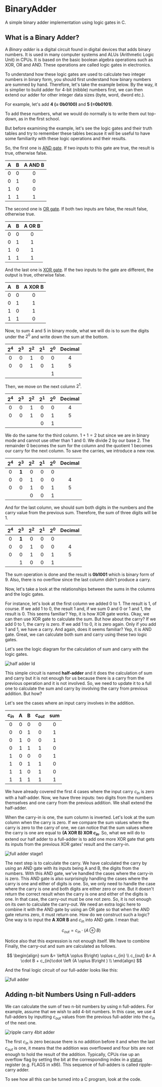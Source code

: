 # BinaryAdder

A simple binary adder implementation using logic gates in C.

## What is a Binary Adder?

A *Binary adder* is a digital circuit found in digital devices that adds binary numbers. It is used in many computer systems and 
ALUs (Arithmetic Logic Unit) in CPUs. It is based on the basic boolean algebra operations such as XOR, OR and AND. These operations
are called logic gates in electronics.

To understand how these logic gates are used to calculate two integer numbers in binary form, you should first understand how 
binary numbers are summed by hand. Therefore, let's take the example below. By the way, it is simplier to build adder for 4-bit 
(nibble) numbers first, we can then extend our adder for other integer data sizes (byte, word, dword etc.).

For example, let's add **4 (= 0b0100)** and **5 (=0b0101)**.

To add these numbers, what we would do normally is to write them out top-down, as in the first school.

But before examining the example, let's see the logic gates and their truth tables and try to remember
these tables because it will be useful to have some familiarity with these logic operations and their results.


So, the first one is [AND gate](https://en.wikipedia.org/wiki/AND_gate). If two inputs to this gate are true, the result is true, otherwise false.

 
|  A  |  B  |A AND B|
|:---:|:---:|:-----:|
|  0  |  0  |   0   |
|  0  |  1  |   0   |
|  1  |  0  |   0   |
|  1  |  1  |   1   |

The second one is [OR gate](https://en.wikipedia.org/wiki/OR_gate). If both two inputs are false, the result false, otherwise true.

|  A  |  B  | A OR B |
|:---:|:---:|:------:|
|  0  |  0  |    0   |
|  0  |  1  |    1   |
|  1  |  0  |    1   |
|  1  |  1  |    1   |

And the last one is [XOR gate](https://en.wikipedia.org/wiki/XOR_gate). If the two inputs to the gate are different, the output is true, otherwise false.

|  A  |  B  | A	XOR B |
|:---:|:---:|:-------:|
|  0  |  0  |     0   |
|  0  |  1  |     1   |
|  1  |  0  |     1   |
|  1  |  1  |     0   |

Now, to sum 4 and 5 in binary mode, what we will do is to sum the digits under the $2^0$ and write down the sum at the bottom. 

| ${2}^{4}$ | ${2}^{3}$ | ${2}^{2}$ | ${2}^{1}$ | ${2}^{0}$ | Decimal |
|:---------:|:---------:|:---------:|:---------:|:---------:|:-------:|
|          0|          0|          1|          0|          0|    4    |
|          0|          0|          1|          0|          1|    5    |
|           |           |           |           |          1|         |

Then, we move on the next column $2^1$.

| ${2}^{4}$ | ${2}^{3}$ | ${2}^{2}$ | ${2}^{1}$ | ${2}^{0}$ | Decimal |
|:---------:|:---------:|:---------:|:---------:|:---------:|:-------:|
|          0|          0|          1|          0|          0|    4    |
|          0|          0|          1|          0|          1|    5    |
|           |           |           |          0|          1|         |

We do the same for the third column. $1 + 1 = 2$ but since we are in binary mode and cannot use other than 1 and 0. We divide 2 by our base 2. The remainder 0 becomes the sum for the column and the quotient 1 becomes our carry for the next column. To save the carries, we introduce a new row.

| ${2}^{4}$ | ${2}^{3}$ | ${2}^{2}$ | ${2}^{1}$ | ${2}^{0}$ | Decimal |
|:---------:|:---------:|:---------:|:---------:|:---------:|:-------:|
|          0|      **1**|          0|          0|          0|         |
|          0|          0|          1|          0|          0|    4    |
|          0|          0|          1|          0|          1|    5    |
|           |           |          0|          0|          1|         |

And for the last column, we should sum both digits in the numbers and the carry value from the previous sum. Therefore, the sum of three digits will be 1. 

| ${2}^{4}$ | ${2}^{3}$ | ${2}^{2}$ | ${2}^{1}$ | ${2}^{0}$ | Decimal |
|:---------:|:---------:|:---------:|:---------:|:---------:|:-------:|
|          0|      **1**|          0|          0|          0|         |
|          0|          0|          1|          0|          0|    4    |
|          0|          0|          1|          0|          1|    5    |
|           |          1|          0|          0|          1|         |

The sum operation is done and the result is **0b1001** which is binary form of 9. Also, there is no overflow since the last column didn't produce a carry.

Now, let's take a look at the relationships between the sums in the columns and the logic gates.

For instance, let's look at the first column we added $0$ to $1$. The result is $1$, of course. If we add $1$ to $0$, the result $1$ and, if we sum $0$ and $0$ or $1$ and $1$, the result is $0$. This seems familiar? Yep, it is how XOR gate works. Okay, we can then use XOR gate to calculate the sum. But how about the carry? If we add $0$ to $1$, the carry is zero. If we add $1$ to $0$, it is zero again. Only if you add $1$ and $1$, we have a carry. And again, does it seems familiar? Yep, it is AND gate. Great, we can calculate both sum and carry using these two logic gates.

Let's see the logic diagram for the calculation of sum and carry with the logic gates.

![half adder ld](.etc/half-adder-ld.png)

This simple circuit is named **half-adder** and it does the calculation of sum and carry but it is not enough for us because there is a carry from the previous operation and it is not involved. So, we need to update it to a full one to calculate the sum and carry by involving the carry from previous addition. But how?

Let's see the cases where an input carry involves in the addition.

| $c_{in}$ |  A  |   B | $c_{out}$ | sum |
|:--------:|:---:|:---:|:---------:|:---:|
|     0    |   0 |  0  |     0     |  0  |
|     0    |   0 |  1  |     0     |  1  |
|     0    |   1 |  0  |     0     |  1  |
|     0    |   1 |  1  |     1     |  0  |
|     1    |   0 |  0  |     0     |  1  |
|     1    |   0 |  1  |     1     |  0  |
|     1    |   1 |  0  |     1     |  0  |
|     1    |   1 |  1  |     1     |  1  |

We have already covered the first 4 cases where the input carry $c_{in}$ is zero with a half-adder. Now, we have three inputs: two digits from the numbers themselves and one carry from the previous addition. We shall extend the half-adder. 

When the carry-in is one, the sum column is inverted. Let's look at the sum column when the carry is zero. If we compare the sum values where the carry is zero to the carry of one, we can notice that the sum values where the carry is one are equal to **(A XOR B) XOR $c_{in}$**. So, what we will do to extend our half adder to a full-adder is to add one more XOR gate that gets its inputs from the previous XOR gates' result and the carry-in. 

![full adder stage1](.etc/full-adder-stage1.png)

The next step is to calculate the carry. We have calculated the carry by using an AND gate with its inputs being A and B, the digits from the numbers. With this AND gate, we've handled the cases where the carry-in is zero. This AND gate is also surprisingly handling the cases where the carry is one and either of digits is one. So, we only need to handle the case where the carry is one and both digits are either zero or one. But it doesn't return the correct result when the carry is one and either of the digits is one. In that case, the carry-out must be one not zero. So, it is not enough on its own to calculate the carry-out. We need an extra logic here to combine it with the AND gate by using an OR gate so that when the AND gate returns zero, it must return one. How do we construct such a logic? One way is to input the **A XOR B** and $c_{in}$ into AND gate. I mean that:

$$
c_{out}=c_{in}\cdot \left (A \oplus B\right )
$$

Notice also that this expression is not enough itself. We have to combine  Finally, the carry-out and sum are calculated as follows.

$$
\begin{align}
sum &= \left(A \oplus B\right) \oplus c_{in} \\ 
c_{out} &= A \cdot B + c_{in}\cdot \left (A \oplus B\right ) \\
\end{align}
$$

And the final logic circuit of our full-adder looks like this:

![full adder](.etc/full-adder.png)

## Adding n-bit Numbers Using n Full-adders

We can calculate the sum of two n-bit numbers by using n full-adders. For example, assume that we wish to add 4-bit numbers. In this case, we use 4 full-adders by inputting $c_{out}$ values from the previous full-adder into the $c_{in}$ of the next one.

![ripple carry 4bit adder](.etc/ripple-carry-4bit-adder.png)

The first $c_{in}$ is zero because there is no addition before it and when the last $c_{out}$ is one, it means that the addition was overflowed and four bits are not enough to hold the result of the addition. Typically, CPUs rise up an overflow flag by setting the bit at the corresponding index in a [status](https://en.wikipedia.org/wiki/Status_register) register (e.g. FLAGS in x86). 
This sequence of full-adders is called ripple-carry adder.

To see how all this can be turned into a C program, look at the code.